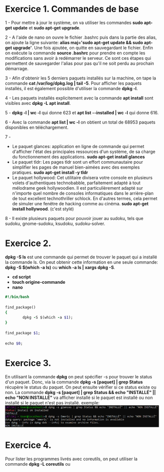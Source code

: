 # **Exercice 1. Commandes de base**

1 - Pour mettre à jour le système, on va utiliser les commandes **sudo apt-get update** et **sudo apt-get upgrade**.

2 - A l'aide de nano on ouvre le fichier .bashrc puis dans la partie des alias, on ajoute la ligne suivante: **alias maj='sudo apt-get update && sudo apt-get upgrade'**. Une fois ajoutée, on quitte en sauvegardant le fichier. Enfin on exécute la commande **source .bashrc** pour prendre en compte les modifications sans avoir à redémarrer le serveur. Ce sont ces étapes qui permettent de sauvegarder l'alias pour pas qu'il ne soit perdu au prochain démarrage.

3 - Afin d'obtenir les 5 derniers paquets installés sur la machine, on tape la commande **cat /var/log/dpkg.log | tail -5**. Pour afficher les paquets installés, il est également possible d'utiliser la commande **dpkg -l**.

4 - Les paquets installés explicitement avec la commande **apt install** sont visibles avec **dpkg -L apt install**.

5 - **dpkg -l | wc -l** qui donne 623 et **apt list --installed | wc -l** qui donne 616.

6 - Avec la commande **apt list | wc -l** on obtient un total de 68953 paquets disponibles en téléchargement.

7 -
* Le paquet glances: application en ligne de commande qui permet d'afficher l'état des principales ressources d'un système, de sa charge du fonctionnement des applications. **sudo apt-get install glances**
* Le paquet tldr: Les pages tldr sont un effort communautaire pour simplifier les pages de manuel bien-aimées avec des exemples pratiques. **sudo apt-get install -y tldr**
* Le paquet hollywood: Cet utilitaire divisera votre console en plusieurs volets d'authentiques technobabble, parfaitement adapté à tout mélodrame geek hollywoodien. Il est particulièrement adapté sur n'importe quel nombre de consoles informatiques dans le arrière-plan de tout excellent technothriller schlock. En d'autres termes, cela permet de simuler une fenêtre de hacking comme au cinéma. **sudo apt-get install hollywood**. (c'est stylé)

8 - Il existe plusieurs paquets pour pouvoir jouer au sudoku, tels que sudoku, gnome-sudoku, ksudoku, sudoku-solver.

# **Exercice 2.**

**dpkg -S ls** est une commande qui permet de trouver le paquet qui a installé la commande ls. On peut obtenir cette information en une seule commande: **dpkg -S $(which -a ls)** ou **which -a ls | xargs dpkg -S**.
* **cd script**
* **touch origine-commande**
* **nano**
```ruby
#!/bin/bash

find_package()
{
        dpkg -S $(which -a $1);
}

find_package $1;

echo $0;
```

# **Exercice 3.**

En utilisant la commande **dpkg** on peut spécifier -s pour trouver le status d'un paquet. Donc, via la commande **dpkg -s [paquet] | grep Status** récupère le status du paquet. On peut ensuite vérifier si ce status existe ou non. La commande **dpkg -s [paquet] | grep Status && echo "INSTALLÉ" || echo "NON INSTALLÉ"** va afficher installé si le paquet est installé ou non installé si le paquet n'est pas installé.
exemple:
![exemple](TP-4_exo3.png)

# **Exercice 4.**

Pour lister les programmes livrés avec coreutils, on peut utiliser la commande **dpkg -L coreutils** ou 
